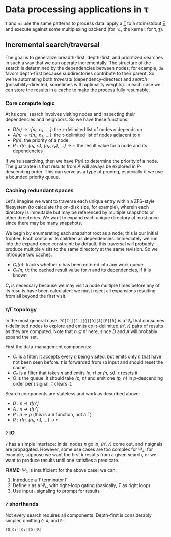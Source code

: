 # Data processing applications in τ
τ and `ni` use the same patterns to process data: apply a [Γ](Gamma.md) to a stdin/stdout [Ξ](Xi.md) and execute against some multiplexing backend (for `ni`, the kernel; for τ, [τ](tau.md)).


## Incremental search/traversal
The goal is to generalize breadth-first, depth-first, and prioritized searches in such a way that we can operate incrementally. The structure of the search is determined by the dependencies between nodes; for example, `du` favors depth-first because subdirectories contribute to their parent. So we're automating both _traversal_ (dependency-directed) and _search_ (possibility-directed, sometimes with optimality weights). In each case we can store the results in a cache to make the process fully resumable.


### Core compute logic
At its core, search involves visiting nodes and inspecting their dependencies and neighbors. So we have these functions:

+ _D(n) → τ[n₁, n₂, ...]_: the τ-delimited list of nodes _n_ depends on
+ _A(n) → τ[n₁, n₂, ...]_: the τ-delimited list of nodes adjacent to _n_
+ _P(n)_: the priority of a node
+ _R : τ[n, (n₁, r₁), (n₂, r₂), ...] → r_: the result value for a node and its dependencies

If we're searching, then we have _P(n)_ to determine the priority of a node. The guarantee is that results from _A_ will always be explored in _P_-descending order. This can serve as a type of pruning, especially if we use a bounded priority queue.


### Caching redundant spaces
Let's imagine we want to traverse each unique entry within a ZFS-style filesystem (to calculate the on-disk size, for example), wherein each directory is immutable but may be referenced by multiple snapshots or other directories. We want to expand each unique directory at most once since there may be many snapshots.

We begin by enumerating each snapshot root as a node; this is our initial frontier. Each contains its children as dependencies. Immediately we run into the expand-once constraint: by default, this traversal will probably produce multiple visits to the same directory at the same revision. So we introduce two caches:

+ _C₁(n)_: tracks whether _n_ has been entered into any work queue
+ _C₂(n, r)_: the cached result value for _n_ and its dependencies, if it is known

_C₁_ is necessary because we may visit a node multiple times before any of its results have been calculated: we must reject all expansions resulting from all beyond the first visit.


### τ/Γ topology
In the most general case, `?G[C₁][C₂][Q][D][A][P][R]` is a Ψ₂ that consumes τ-delimited nodes to explore and emits co-τ-delimited _(n', r)_ pairs of results as they are computed. Note that _n ⊆ n'_ here, since _D_ and _A_ will probably expand the set.

First the data-management components:

+ _C₁_ is a filter: it accepts every _n_ being visited, but emits only _n_ that have not been seen before. _τ_ is forwarded from `?G` input and should reset the cache.
+ _C₂_ is a filter that takes _n_ and emits _(n, r)_ or _(n, ω)_. _τ_ resets it.
+ _Q_ is the queue: it should take _(p, n)_ and emit one _(p, n)_ in _p_-descending order per _ι_ signal. _τ_ clears it.

Search components are stateless and work as described above:

+ _D : n → τ[n']_
+ _A : n → τ[n']_
+ _P : n → p_ (this is a π function, not a Γ)
+ _R : τ[n, (n₁, r₁), ...] → r_


### `?` IO
`?` has a simple interface: initial nodes _n_ go in, _(n', r)_ come out, and _τ_ signals are propagated. However, some use cases are too complex for Ψ₂; for example, suppose we want the first _k_ results from a given search, or we want to produce results until one satisfies a predicate.

**FIXME:** Ψ₂ is insufficient for the above case; we can:

1. Introduce a _T_ terminator Γ
2. Define `?` as a Ψ₄, with right-loop gating (basically, _T_ as right loop)
3. Use input _ι_ signaling to prompt for results


### `?` shorthands
Not every search requires all components. Depth-first is considerably simpler, omitting `Q`, `A`, and `P`:

```
?D[C₁][C₂][D][R]
```
